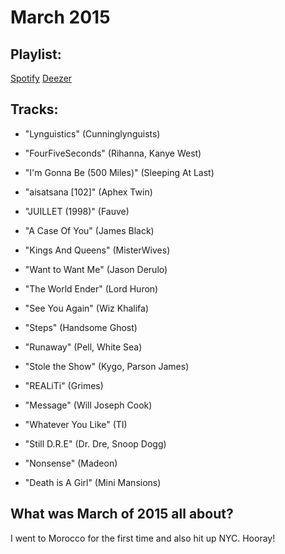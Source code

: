 # March 2015

## Playlist:

[Spotify](https://open.spotify.com/user/1237892664/playlist/33LfpEsIAW5eRVkED8q5LK)
[Deezer](http://www.deezer.com/playlist/1352918465)

## Tracks:

- "Lynguistics" (Cunninglynguists)

- "FourFiveSeconds" (Rihanna, Kanye West)

- "I'm Gonna Be (500 Miles)" (Sleeping At Last)

- "aisatsana [102]" (Aphex Twin)

- "JUILLET (1998)" (Fauve)

- "A Case Of You" (James Black)

- "Kings And Queens" (MisterWives)

- "Want to Want Me" (Jason Derulo)

- "The World Ender" (Lord Huron)

- "See You Again" (Wiz Khalifa)

- "Steps" (Handsome Ghost)

- "Runaway" (Pell, White Sea)

- "Stole the Show" (Kygo, Parson James)

- "REALiTi" (Grimes)

- "Message" (Will Joseph Cook)

- "Whatever You Like" (TI)

- "Still D.R.E" (Dr. Dre, Snoop Dogg)

- "Nonsense" (Madeon)

- "Death is A Girl" (Mini Mansions)

## What was March of 2015 all about?

I went to Morocco for the first time and also hit up NYC. Hooray!
